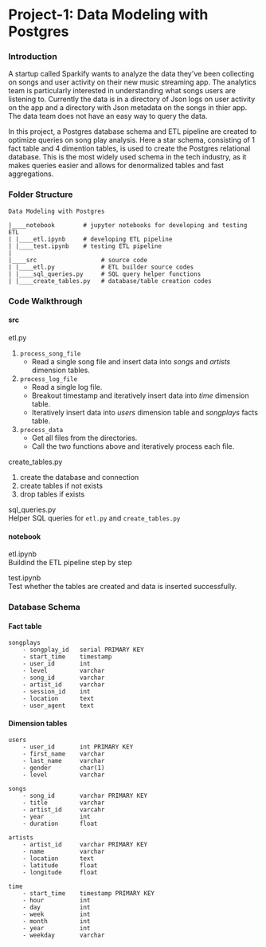 # Project-1: Data Modeling with Postgres

### Introduction

A startup called Sparkify wants to analyze the data they've been collecting on songs and user activity on their new music streaming app. The analytics team is particularly interested in understanding what songs users are listening to. Currently the data is in a directory of Json logs on user activity on the app and a directory with Json metadata on the songs in thier app. The data team does not have an easy way to query the data.

In this project, a Postgres database schema and ETL pipeline are created to optimize queries on song play analysis. Here a star schema, consisting of 1 fact table and 4 dimention tables, is used to create the Postgres relational database. This is the most widely used schema in the tech industry, as it makes queries easier and allows for denormalized tables and fast aggregations.


### Folder Structure 

```
Data Modeling with Postgres

|____notebook        # jupyter notebooks for developing and testing ETL
| |____etl.ipynb     # developing ETL pipeline
| |____test.ipynb    # testing ETL pipeline
|
|____src                  # source code
| |____etl.py             # ETL builder source codes
| |____sql_queries.py     # SQL query helper functions
| |____create_tables.py   # database/table creation codes
```



### Code Walkthrough

#### src
etl.py <br>
1. `process_song_file`
    * Read a single song file and insert data into _songs_ and _artists_ dimension tables.
2. `process_log_file`
    * Read a single log file.
    * Breakout timestamp and iteratively insert data into _time_ dimension table.
    * Iteratively insert data into _users_ dimension table and _songplays_ facts table.
3. `process_data`
    * Get all files from the directories.
    * Call the two functions above and iteratively process each file.

create_tables.py <br>
1. create the database and connection
2. create tables if not exists
3. drop tables if exists

sql_queries.py <br>
Helper SQL queries for `etl.py` and `create_tables.py`

#### notebook
etl.ipynb <br>
Buildind the ETL pipeline step by step

test.ipynb <br>
Test whether the tables are created and data is inserted successfully.

### Database Schema

#### Fact table
```
songplays
    - songplay_id   serial PRIMARY KEY 
    - start_time    timestamp
    - user_id       int
    - level         varchar
    - song_id       varchar
    - artist_id     varchar
    - session_id    int
    - location      text
    - user_agent    text
```

#### Dimension tables
```
users
    - user_id       int PRIMARY KEY
    - first_name    varchar 
    - last_name     varchar
    - gender        char(1)
    - level         varchar

songs
    - song_id       varchar PRIMARY KEY
    - title         varchar
    - artist_id     varcahr
    - year          int
    - duration      float

artists
    - artist_id     varchar PRIMARY KEY
    - name          varchar
    - location      text
    - latitude      float
    - longitude     float

time
    - start_time    timestamp PRIMARY KEY
    - hour          int
    - day           int
    - week          int
    - month         int
    - year          int 
    - weekday       varchar
```